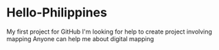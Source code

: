 # Hello-Philippines
My first project for GitHub
I'm looking for help to create project involving mapping
Anyone can help me about digital mapping

